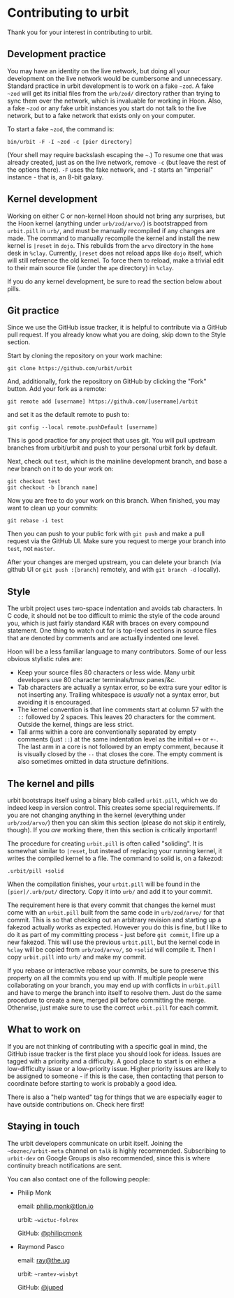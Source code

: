 # Contributing to urbit

Thank you for your interest in contributing to urbit.

## Development practice

You may have an identity on the live network, but doing all your
development on the live network would be cumbersome and unnecessary.
Standard practice in urbit development is to work on a fake `~zod`. A
fake `~zod` will get its initial files from the `urb/zod/` directory
rather than trying to sync them over the network, which is invaluable
for working in Hoon. Also, a fake `~zod` or any fake urbit instances you
start do not talk to the live network, but to a fake network that exists
only on your computer.

To start a fake `~zod`, the command is:

    bin/urbit -F -I ~zod -c [pier directory]

(Your shell may require backslash escaping the `~`.) To resume one
that was already created, just as on the live network, remove `-c` (but
leave the rest of the options there). `-F` uses the fake network, and
`-I` starts an "imperial" instance - that is, an 8-bit galaxy.

## Kernel development

Working on either C or non-kernel Hoon should not bring any surprises,
but the Hoon kernel (anything under `urb/zod/arvo/`) is bootstrapped
from `urbit.pill` in `urb/`, and must be manually recompiled if any
changes are made. The command to manually recompile the kernel and
install the new kernel is `|reset` in `dojo`.  This rebuilds from the
`arvo` directory in the `home` desk in `%clay`.  Currently, `|reset`
does not reload apps like `dojo` itself, which will still reference the
old kernel. To force them to reload, make a trivial edit to their main
source file (under the `ape` directory) in `%clay`.

If you do any kernel development, be sure to read the section below about
pills.

## Git practice

Since we use the GitHub issue tracker, it is helpful to contribute via a
GitHub pull request. If you already know what you are doing, skip down
to the Style section.

Start by cloning the repository on your work machine:

    git clone https://github.com/urbit/urbit

And, additionally, fork the repository on GitHub by clicking the "Fork"
button. Add your fork as a remote:

    git remote add [username] https://github.com/[username]/urbit

and set it as the default remote to push to:

    git config --local remote.pushDefault [username]

This is good practice for any project that uses git. You will pull
upstream branches from urbit/urbit and push to your personal urbit fork
by default.

Next, check out `test`, which is the mainline development branch, and
base a new branch on it to do your work on:

    git checkout test
    git checkout -b [branch name]

Now you are free to do your work on this branch. When finished, you may
want to clean up your commits:

    git rebase -i test

Then you can push to your public fork with `git push` and make a pull
request via the GitHub UI. Make sure you request to merge your branch
into `test`, not `master`.

After your changes are merged upstream, you can delete your branch (via
github UI or `git push :[branch]` remotely, and with `git branch -d`
locally).

## Style

The urbit project uses two-space indentation and avoids tab characters.
In C code, it should not be too difficult to mimic the style of the code
around you, which is just fairly standard K&R with braces on every
compound statement. One thing to watch out for is top-level sections in
source files that are denoted by comments and are actually indented one
level.

Hoon will be a less familiar language to many contributors. Some of our
less obvious stylistic rules are:

-   Keep your source files 80 characters or less wide. Many urbit
    developers use 80 character terminals/tmux panes/&c.
-   Tab characters are actually a syntax error, so be extra sure your
    editor is not inserting any. Trailing whitespace is *usually* not a
    syntax error, but avoiding it is encouraged.
-   The kernel convention is that line comments start at column 57 with
    the `::` followed by 2 spaces. This leaves 20 characters for the
    comment.  Outside the kernel, things are less strict.
-   Tall arms within a core are conventionally separated by empty comments
    (just `::`) at the same indentation level as the initial `++` or `+-`.
    The last arm in a core is not followed by an empty comment, because it
    is visually closed by the `--` that closes the core. The empty comment
    is also sometimes omitted in data structure definitions.

## The kernel and pills

urbit bootstraps itself using a binary blob called `urbit.pill`, which
we do indeed keep in version control. This creates some special
requirements. If you are not changing anything in the kernel (everything
under `urb/zod/arvo/`) then you can skim this section (please do not
skip it entirely, though).  If you *are* working there, then this
section is critically important!

The procedure for creating `urbit.pill` is often called "soliding". It
is somewhat similar to `|reset`, but instead of replacing your running
kernel, it writes the compiled kernel to a file. The command to solid
is, on a fakezod:

    .urbit/pill +solid

When the compilation finishes, your `urbit.pill` will be found in the
`[pier]/.urb/put/` directory. Copy it into `urb/` and add it to your
commit.

The requirement here is that every commit that changes the kernel must
come with an `urbit.pill` built from the same code in `urb/zod/arvo/`
for that commit. This is so that checking out an arbitrary revision and
starting up a fakezod actually works as expected. However you do this is
fine, but I like to do it as part of my committing process - just before
`git commit`, I fire up a new fakezod. This will use the previous
`urbit.pill`, but the kernel code in `%clay` will be copied from
`urb/zod/arvo/`, so `+solid` will compile it. Then I copy `urbit.pill`
into `urb/` and make my commit.

If you rebase or interactive rebase your commits, be sure to preserve
this property on all the commits you end up with. If multiple people
were collaborating on your branch, you may end up with conflicts in
`urbit.pill` and have to merge the branch into itself to resolve them.
Just do the same procedure to create a new, merged pill before
committing the merge. Otherwise, just make sure to use the correct
`urbit.pill` for each commit.

## What to work on

If you are not thinking of contributing with a specific goal in mind,
the GitHub issue tracker is the first place you should look for ideas.
Issues are tagged with a priority and a difficulty. A good place to
start is on either a low-difficulty issue or a low-priority issue.
Higher priority issues are likely to be assigned to someone - if this is
the case, then contacting that person to coordinate before starting to
work is probably a good idea.

There is also a "help wanted" tag for things that we are especially
eager to have outside contributions on. Check here first!

## Staying in touch

The urbit developers communicate on urbit itself. Joining the
`~doznec/urbit-meta` channel on `talk` is highly recommended.
Subscribing to `urbit-dev` on Google Groups is also recommended, since
this is where continuity breach notifications are sent.

You can also contact one of the following people:

-   Philip Monk

    email: philip.monk@tlon.io

    urbit: `~wictuc-folrex`

    GitHub: [@philipcmonk](https://github.com/philipcmonk/)

-   Raymond Pasco

    email: ray@the.ug

    urbit: `~ramtev-wisbyt`

    GitHub: [@juped](https://github.com/juped/)
